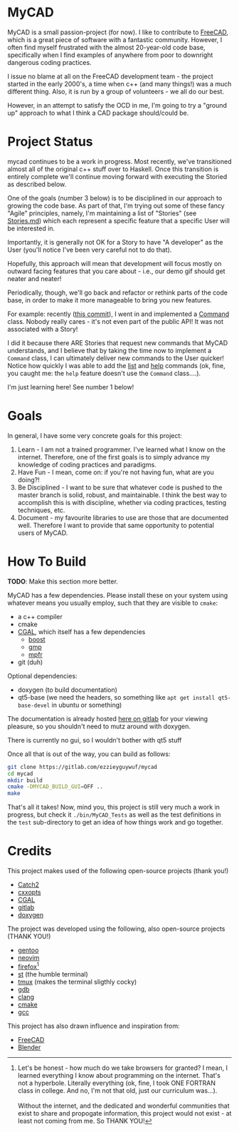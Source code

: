 MyCAD
=====

MyCAD is a small passion-project (for now). I like to contribute to
[FreeCAD](https://freecadweb.org), which is a great piece of software with a fantastic
community. However, I often find myself frustrated with the almost 20-year-old code base,
specifically when I find examples of anywhere from poor to downright dangerous coding
practices.

I issue no blame at all on the FreeCAD development team - the project started in the early
2000's, a time when c++ (and many things!) was a much different thing. Also, it is run by
a group of volunteers - we all do our best.

However, in an attempt to satisfy the OCD in me, I'm going to try a "ground up" approach
to what I think a CAD package should/could be.

Project Status
==============

mycad continues to be a work in progress. Most recently, we've transitioned almost all of
the original c++ stuff over to Haskell. Once this transition is entirely complete we'll
continue moving forward with executing the Storied as described below.

One of the goals (number 3 below) is to be disciplined in our approach to growing the code
base. As part of that, I'm trying out some of these fancy "Agile" principles, namely, I'm
maintaining a list of "Stories" (see [Stories.md](Stories.md)) which each represent a
specific feature that a specific User will be interested in.

Importantly, it is generally not OK for a Story to have "A developer" as the User (you'll
notice I've been very careful not to do that).

Hopefully, this approach will mean that development will focus mostly on outward facing
features that you care about - i.e., our demo gif should get neater and neater!

Periodically, though, we'll go back and refactor or rethink parts of the code base, in
order to make it more manageable to bring you new features.

For example: recently ([this commit](73d9764)), I went in and implemented a
[Command](https://ezzieyguywuf.gitlab.io/mycad/classMyCAD_1_1Communication_1_1Command.html)
class. Nobody really cares - it's not even part of the public API!  It was not associated
with a Story! 

I did it because there ARE Stories that request new commands that MyCAD understands, and I
believe that by taking the time now to implement a `Command` class, I can ultimately
deliver new commands to the User quicker! Notice how quickly I was able to add the
[list](03c143d) and [help](f00ca31) commands (ok, fine, you caught me: the `help` feature
doesn't use the `Command` class....).

I'm just learning here! See number 1 below!

Goals
=====

In general, I have some very concrete goals for this project:

1. Learn - I am not a trained programmer. I've learned what I know on the internet.
   Therefore, one of the first goals is to simply advance my knowledge of coding practices
   and paradigms.
2. Have Fun - I mean, come on: if you're not having fun, what are you doing?!
3. Be Disciplined - I want to be sure that whatever code is pushed to the master branch is
   solid, robust, and maintainable. I think the best way to accomplish this is with
   discipline, whether via coding practices, testing techniques, etc.
4. Document - my favourite libraries to use are those that are documented well. Therefore
   I want to provide that same opportunity to potential users of MyCAD.

How To Build
============
**TODO**: Make this section more better.

MyCAD has a few dependencies. Please install these on your system using whatever means you
usually employ, such that they are visible to `cmake`:

- a c++ compiler
- cmake
- [CGAL](https://www.cgal.org/), which itself has a few dependencies
  - [boost](https://www.boost.org/)
  - [gmp](https://gmplib.org/manual/C_002b_002b-Interface-General.html)
  - [mpfr](https://www.mpfr.org/)
- git (duh)

Optional dependencies:

- doxygen (to build documentation)
- qt5-base (we need the headers, so something like `apt get install qt5-base-devel` in
  ubuntu or something)

The documentation is already hosted [here on gitlab](https://ezzieyguywuf.gitlab.io/mycad)
for your viewing pleasure, so you shouldn't need to mutz around with doxygen.

There is currently no gui, so I wouldn't bother with qt5 stuff

Once all that is out of the way, you can build as follows:

```sh
git clone https://gitlab.com/ezzieyguywuf/mycad
cd mycad
mkdir build
cmake -DMYCAD_BUILD_GUI=OFF ..
make
```

That's all it takes! Now, mind you, this project is still very much a work in progress,
but check it `./bin/MyCAD_Tests` as well as the test definitions in the `test`
sub-directory to get an idea of how things work and go together.

Credits
=======

This project makes used of the following open-source projects (thank you!)

- [Catch2](https://github.com/catchorg/Catch2)
- [cxxopts](https://github.com/jarro2783/cxxopts)
- [CGAL](https://www.cgal.org/)
- [gitlab](https://gitlab.com)
- [doxygen](http://www.doxygen.nl/)

The project was developed using the following, also open-source projects (THANK YOU!)
- [gentoo](https://www.gentoo.org/)
- [neovim](https://neovim.io/)
- [firefox](https://www.mozilla.org/en-US/firefox/new/)[^1]
- [st](https://st.suckless.org/) (the humble terminal)
- [tmux](https://github.com/tmux/tmux) (makes the terminal sligthly cocky)
- [gdb](https://www.gnu.org/software/gdb/)
- [clang](https://clang.llvm.org/)
- [cmake](https://cmake.org/)
- [gcc](https://gcc.gnu.org/)

This project has also drawn influence and inspiration from:

- [FreeCAD](https://www.freecadweb.org/)
- [Blender](https://www.blender.org/)

[^1]: Let's be honest - how much do we take browsers for granted? I mean, I learned
  everything I know about programming on the internet. That's not a hyperbole. Literally
  everything (ok, fine, I took ONE FORTRAN class in college. And no, I'm not that old,
  just our curriculum was...). \
\
  Without the internet, and the dedicated and wonderful communities that exist to share
  and propogate information, this project would not exist - at least not coming from me.
  So THANK YOU!
